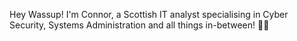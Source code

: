 Hey Wassup! I'm Connor, a Scottish IT analyst specialising in Cyber Security, Systems Administration and all things in-between! 🦊🏴󠁧󠁢󠁳󠁣󠁴󠁿

